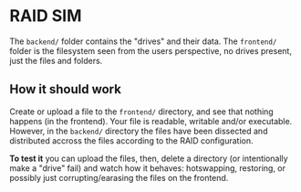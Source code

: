 # RAID SIM

The `backend/` folder contains the "drives" and their data. The  `frontend/` folder is the filesystem seen from the users perspective, no drives present, just the files and folders.

## How it should work

Create or upload a file to the `frontend/` directory, and see that nothing happens (in the frontend). Your file is readable, writable and/or executable. However, in the `backend/` directory the files have been dissected and distributed accross the files according to the RAID configuration.

**To test it** you can upload the files, then, delete a directory (or intentionally make a "drive" fail) and watch how it behaves: hotswapping, restoring, or possibly just corrupting/earasing the files on the frontend.

